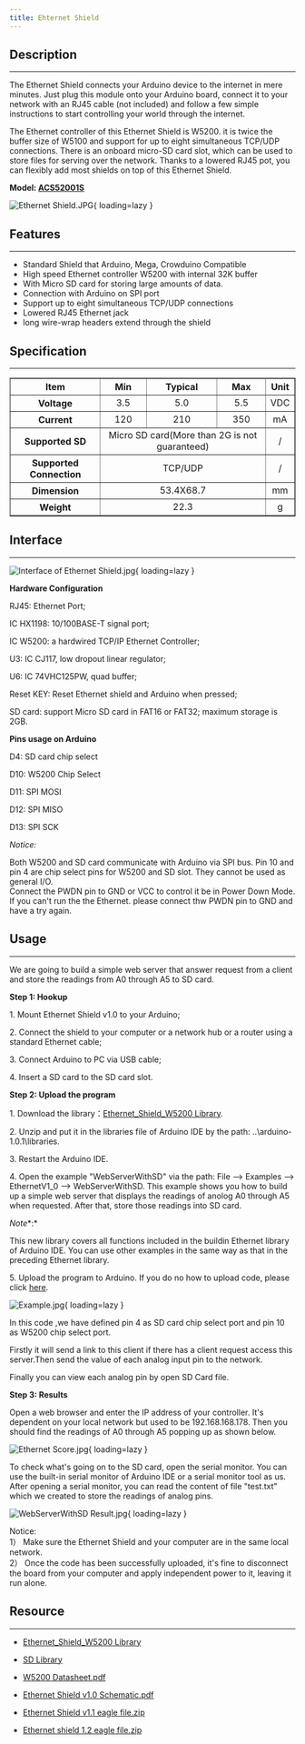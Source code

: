 ```yaml
---
title: Ehternet Shield
---
```


## Description
-----------

The Ethernet Shield connects your Arduino device to the internet in mere minutes. Just plug this module onto your Arduino board, connect it to your network with an RJ45 cable (not included) and follow a few simple instructions to start controlling your world through the internet.

The Ethernet controller of this Ethernet Shield is W5200. it is twice the buffer size of W5100 and support for up to eight simultaneous TCP/UDP connections. There is an onboard micro-SD card slot, which can be used to store files for serving over the network. Thanks to a lowered RJ45 pot, you can flexibly add most shields on top of this Ethernet Shield.

**Model: [ACS52001S](http://www.elecrow.com/w5200-ethernet-shield-p-367.html)**

![Ethernet Shield.JPG](https://wiki.elecrow.com/images/thumb/d/dc/Ethernet_Shield.JPG/400px-Ethernet_Shield.JPG){ loading=lazy }

## Features
--------

- Standard Shield that Arduino, Mega, Crowduino Compatible
- High speed Ethernet controller W5200 with internal 32K buffer
- With Micro SD card for storing large amounts of data.
- Connection with Arduino on SPI port
- Support up to eight simultaneous TCP/UDP connections
- Lowered RJ45 Ethernet jack
- long wire-wrap headers extend through the shield

## Specification
-------------

<table border="1" cellspacing="0" width="100%">
    <tbody>
        <tr>
            <th scope="col" align="center"> Item</th>
            <th scope="col" align="center"> Min</th>
            <th scope="col" align="center"> Typical</th>
            <th scope="col" align="center"> Max</th>
            <th scope="col" align="center"> Unit</th>
        </tr>
        <tr>
            <th scope="row">Voltage</th>
            <td align="center">3.5</td>
            <td align="center">5.0</td>
            <td align="center">5.5</td>
            <td align="center">VDC</td>
        </tr>
        <tr>
            <th scope="row">Current</th>
            <td align="center">120</td>
            <td align="center">210</td>
            <td align="center">350</td>
            <td align="center">mA</td>
        </tr>
        <tr>
            <th scope="row"> Supported SD</th>
            <td align="center" colspan="3">Micro SD card(More than 2G is not guaranteed)</td>
            <td align="center">/</td>
        </tr>
        <tr>
            <th scope="row"> Supported Connection</th>
            <td align="center" colspan="3">TCP/UDP</td>
            <td align="center">/</td>
        </tr>
        <tr>
            <th scope="row"> Dimension</th>
            <td align="center" colspan="3"> 53.4X68.7</td>
            <td align="center">mm</td>
        </tr>
        <tr>
            <th scope="row"> Weight</th>
            <td align="center" colspan="3"> 22.3</td>
            <td align="center">g</td>
        </tr>
    </tbody>
</table>

## Interface
---------

![Interface of Ethernet Shield.jpg](https://wiki.elecrow.com/images/thumb/e/ec/Interface_of_Ethernet_Shield.jpg/800px-Interface_of_Ethernet_Shield.jpg){ loading=lazy }

**Hardware Configuration**

RJ45: Ethernet Port;

IC HX1198: 10/100BASE-T signal port;

IC W5200: a hardwired TCP/IP Ethernet Controller;

U3: IC CJ117, low dropout linear regulator;

U6: IC 74VHC125PW, quad buffer;

Reset KEY: Reset Ethernet shield and Arduino when pressed;

SD card: support Micro SD card in FAT16 or FAT32; maximum storage is 2GB.

**Pins usage on Arduino**

D4: SD card chip select

D10: W5200 Chip Select

D11: SPI MOSI

D12: SPI MISO

D13: SPI SCK

*Notice:*

Both W5200 and SD card communicate with Arduino via SPI bus. Pin 10 and pin 4 are chip select pins for W5200 and SD slot. They cannot be used as general I/O.   
Connect the PWDN pin to GND or VCC to control it be in Power Down Mode.  
If you can't run the the Ethernet. please connect thw PWDN pin to GND and have a try again.

## Usage
-----

We are going to build a simple web server that answer request from a client and store the readings from A0 through A5 to SD card.

**Step 1: Hookup**

1\. Mount Ethernet Shield v1.0 to your Arduino;

2\. Connect the shield to your computer or a network hub or a router using a standard Ethernet cable;

3\. Connect Arduino to PC via USB cable;

4\. Insert a SD card to the SD card slot.


**Step 2: Upload the program**

1\. Download the library：[Ethernet\_Shield\_W5200 Library](https://wiki.elecrow.com/images/7/77/Ethernet_Shield_W5200.zip).

2\. Unzip and put it in the libraries file of Arduino IDE by the path: ..\\arduino-1.0.1\\libraries.

3\. Restart the Arduino IDE.

4\. Open the example "WebServerWithSD" via the path: File --&gt; Examples --&gt; EthernetV1\_0 --&gt; WebServerWithSD. This example shows you how to build up a simple web server that displays the readings of anolog A0 through A5 when requested. After that, store those readings into SD card.

*Note**:*

This new library covers all functions included in the buildin Ethernet library of Arduino IDE. You can use other examples in the same way as that in the preceding Ethernet library.

5\. Upload the program to Arduino. If you do no how to upload code, please click [here](../../index.md).


![Example.jpg](https://wiki.elecrow.com/images/a/a9/Example.jpg){ loading=lazy }

In this code ,we have defined pin 4 as SD card chip select port and pin 10 as W5200 chip select port.

Firstly it will send a link to this client if there has a client request access this server.Then send the value of each analog input pin to the network.

Finally you can view each analog pin by open SD Card file.

**Step 3: Results**

Open a web browser and enter the IP address of your controller. It's dependent on your local network but used to be 192.168.168.178. Then you should find the readings of A0 through A5 popping up as shown below.

![Ethernet Score.jpg](https://wiki.elecrow.com/images/7/7f/Ethernet_Score.jpg){ loading=lazy }

To check what's going on to the SD card, open the serial monitor. You can use the built-in serial monitor of Arduino IDE or a serial monitor tool as us. After opening a serial monitor, you can read the content of file "test.txt" which we created to store the readings of analog pins.

![WebServerWithSD Result.jpg](https://wiki.elecrow.com/images/2/25/WebServerWithSD_Result.jpg){ loading=lazy }

Notice:  
1） Make sure the Ethernet Shield and your computer are in the same local network.  
2） Once the code has been successfully uploaded, it's fine to disconnect the board from your computer and apply independent power to it, leaving it run alone.

## Resource
--------

- [Ethernet\_Shield\_W5200 Library](https://wiki.elecrow.com/images/7/77/Ethernet_Shield_W5200.zip)

- [SD Library](https://wiki.elecrow.com/images/8/88/SD.zip)

- [W5200 Datasheet.pdf](https://wiki.elecrow.com/images/a/ae/IEthernet_W5200_datasheet_v1.2.5_en.pdf)

- [Ethernet Shield v1.0 Schematic.pdf](https://wiki.elecrow.com/images/c/c8/Ethernet_Shield_v1.1.pdf)

- [Ethernet Shield v1.1 eagle file.zip](https://wiki.elecrow.com/images/b/b4/ELE_Ethernet_Shield_eagle_files.zip)

- [Ethernet shield 1.2 eagle file.zip](https://wiki.elecrow.com/images/1/10/Ethernet_shield_1.2_eagle_file.zip)